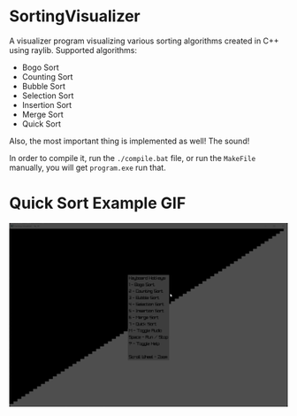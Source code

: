 # SortingVisualizer
A visualizer program visualizing various sorting algorithms created in C++ using raylib.
Supported algorithms:
- Bogo Sort
- Counting Sort
- Bubble Sort
- Selection Sort
- Insertion Sort
- Merge Sort
- Quick Sort

Also, the most important thing is implemented as well! The sound!
  
In order to compile it, run the `./compile.bat` file, or run the `MakeFile` manually, you will get `program.exe` run that.

# Quick Sort Example GIF
![example](https://github.com/ShiftedFrequency5732/SortingVisualizer/blob/main/example.gif)

